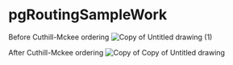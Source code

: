 # pgRoutingSampleWork

Before Cuthill-Mckee ordering
![Copy of Untitled drawing (1)](https://user-images.githubusercontent.com/69913411/163607435-7b2b2f28-40d6-4a04-82ac-e8d9faad5892.jpg)

After Cuthill-Mckee ordering
![Copy of Copy of Untitled drawing](https://user-images.githubusercontent.com/69913411/163607542-9edd7337-7e35-4e9d-a714-5e47d72ee394.jpg)
